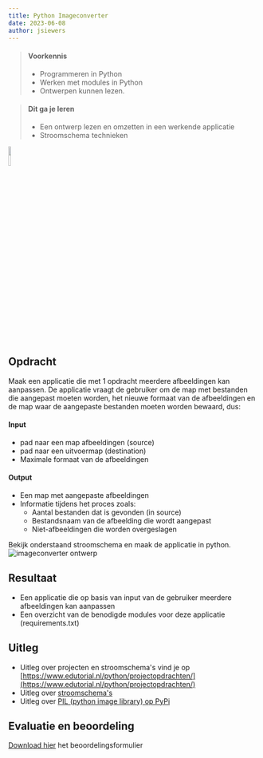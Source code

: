 ```yaml
---
title: Python Imageconverter
date: 2023-06-08
author: jsiewers
---
```


> #### Voorkennis
> * Programmeren in Python
> * Werken met modules in Python
> * Ontwerpen kunnen lezen.

> #### Dit ga je leren
> * Een ontwerp lezen en omzetten in een werkende applicatie
> * Stroomschema technieken

<img src="{{ '/_assets/_icons/python.png'  }}" style="width:10%;">

## Opdracht
Maak een applicatie die met 1 opdracht meerdere afbeeldingen kan aanpassen. De applicatie vraagt de gebruiker om de map met bestanden die aangepast moeten worden, het nieuwe formaat van de afbeeldingen en de map waar de aangepaste bestanden moeten worden bewaard, dus:

#### Input
* pad naar een map afbeeldingen (source)
* pad naar een uitvoermap (destination)
* Maximale formaat van de afbeeldingen

#### Output
* Een map met aangepaste afbeeldingen
* Informatie tijdens het proces zoals:
    * Aantal bestanden dat is gevonden (in source)
    * Bestandsnaam van de afbeelding die wordt aangepast
    * Niet-afbeeldingen die worden overgeslagen



Bekijk onderstaand stroomschema en maak de applicatie in python.
![imageconverter ontwerp](https://static.edutorial.nl/python/image-app-v2.svg) 

## Resultaat
* Een applicatie die op basis van input van de gebruiker meerdere afbeeldingen kan aanpassen
* Een overzicht van de benodigde modules voor deze applicatie (requirements.txt)

## Uitleg
* Uitleg over projecten en stroomschema's vind je op [https://www.edutorial.nl/python/projectopdrachten/](https://www.edutorial.nl/python/projectopdrachten/)
* Uitleg over [stroomschema's](https://static.edutorial.nl/python/activiteiten_diagram.docx)
* Uitleg over [PIL (python image library) op PyPi](https://pypi.org/project/Pillow/)

## Evaluatie en beoordeling
[Download hier](https://static.edutorial.nl/python/python_beoordeling_imageconverter.xlsx) het beoordelingsformulier
